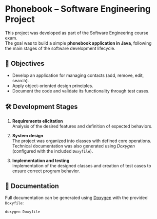 # Phonebook – Software Engineering Project

This project was developed as part of the Software Engineering course exam.  
The goal was to build a simple **phonebook application in Java**, following the main stages of the software development lifecycle.

## 📌 Objectives

- Develop an application for managing contacts (add, remove, edit, search).
- Apply object-oriented design principles.
- Document the code and validate its functionality through test cases.

## 🛠️ Development Stages

1. **Requirements elicitation**  
   Analysis of the desired features and definition of expected behaviors.

2. **System design**  
   The project was organized into classes with defined core operations.  
   Technical documentation was also generated using *Doxygen* (configured with the included `Doxyfile`).

3. **Implementation and testing**  
   Implementation of the designed classes and creation of test cases to ensure correct program behavior.

## 📄 Documentation

Full documentation can be generated using [Doxygen](https://www.doxygen.nl/) with the provided `Doxyfile`:

```bash
doxygen Doxyfile
